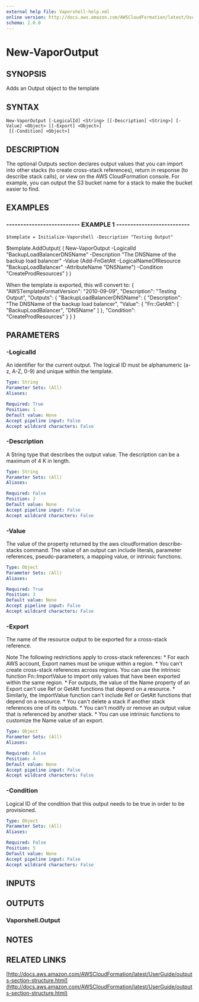 ```yaml
---
external help file: Vaporshell-help.xml
online version: http://docs.aws.amazon.com/AWSCloudFormation/latest/UserGuide/outputs-section-structure.html
schema: 2.0.0
---
```


# New-VaporOutput

## SYNOPSIS
Adds an Output object to the template

## SYNTAX

```
New-VaporOutput [-LogicalId] <String> [[-Description] <String>] [-Value] <Object> [[-Export] <Object>]
 [[-Condition] <Object>]
```

## DESCRIPTION
The optional Outputs section declares output values that you can import into other stacks (to create cross-stack references), return in response (to describe stack calls), or view on the AWS CloudFormation console.
For example, you can output the S3 bucket name for a stack to make the bucket easier to find.

## EXAMPLES

### -------------------------- EXAMPLE 1 --------------------------
```
$template = Initialize-Vaporshell -Description "Testing Output"
```

$template.AddOutput(
    (
        New-VaporOutput -LogicalId "BackupLoadBalancerDNSName" -Description "The DNSName of the backup load balancer" -Value (Add-FnGetAtt -LogicalNameOfResource "BackupLoadBalancer" -AttributeName "DNSName") -Condition "CreateProdResources"
    )
)

When the template is exported, this will convert to: 
    {
        "AWSTemplateFormatVersion": "2010-09-09",
        "Description": "Testing Output",
        "Outputs": {
            "BackupLoadBalancerDNSName": {
            "Description": "The DNSName of the backup load balancer",
            "Value": {
                "Fn::GetAtt": \[
                "BackupLoadBalancer",
                "DNSName"
                \]
            },
            "Condition": "CreateProdResources"
            }
        }
    }

## PARAMETERS

### -LogicalId
An identifier for the current output.
The logical ID must be alphanumeric (a-z, A-Z, 0-9) and unique within the template.

```yaml
Type: String
Parameter Sets: (All)
Aliases: 

Required: True
Position: 1
Default value: None
Accept pipeline input: False
Accept wildcard characters: False
```

### -Description
A String type that describes the output value.
The description can be a maximum of 4 K in length.

```yaml
Type: String
Parameter Sets: (All)
Aliases: 

Required: False
Position: 2
Default value: None
Accept pipeline input: False
Accept wildcard characters: False
```

### -Value
The value of the property returned by the aws cloudformation describe-stacks command.
The value of an output can include literals, parameter references, pseudo-parameters, a mapping value, or intrinsic functions.

```yaml
Type: Object
Parameter Sets: (All)
Aliases: 

Required: True
Position: 3
Default value: None
Accept pipeline input: False
Accept wildcard characters: False
```

### -Export
The name of the resource output to be exported for a cross-stack reference.

Note
    The following restrictions apply to cross-stack references:
        * For each AWS account, Export names must be unique within a region.
        * You can't create cross-stack references across regions.
You can use the intrinsic function Fn::ImportValue to import only values that have been exported within the same region.
        * For outputs, the value of the Name property of an Export can't use Ref or GetAtt functions that depend on a resource.
        * Similarly, the ImportValue function can't include Ref or GetAtt functions that depend on a resource.
        * You can't delete a stack if another stack references one of its outputs.
        * You can't modify or remove an output value that is referenced by another stack.
        * You can use intrinsic functions to customize the Name value of an export.

```yaml
Type: Object
Parameter Sets: (All)
Aliases: 

Required: False
Position: 4
Default value: None
Accept pipeline input: False
Accept wildcard characters: False
```

### -Condition
Logical ID of the condition that this output needs to be true in order to be provisioned.

```yaml
Type: Object
Parameter Sets: (All)
Aliases: 

Required: False
Position: 5
Default value: None
Accept pipeline input: False
Accept wildcard characters: False
```

## INPUTS

## OUTPUTS

### Vaporshell.Output

## NOTES

## RELATED LINKS

[http://docs.aws.amazon.com/AWSCloudFormation/latest/UserGuide/outputs-section-structure.html](http://docs.aws.amazon.com/AWSCloudFormation/latest/UserGuide/outputs-section-structure.html)


